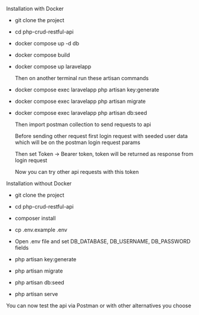 Installation with Docker

- git clone the project

- cd php-crud-restful-api

- docker compose up -d db

- docker compose build

- docker compose up laravelapp

  Then on another terminal run these artisan commands

- docker compose exec laravelapp php artisan key:generate
- docker compose exec laravelapp php artisan migrate
- docker compose exec laravelapp php artisan db:seed

  Then import postman collection to send requests to api

  Before sending other request first login request with seeded user data
  which will be on the postman login request params

  Then set Token -> Bearer token, token will be returned as response from login request

  Now you can try other api requests with this token 

Installation without Docker

- git clone the project

- cd php-crud-restful-api

- composer install

- cp .env.example .env

- Open .env file and set DB_DATABASE, DB_USERNAME, DB_PASSWORD fields

- php artisan key:generate
- php artisan migrate
- php artisan db:seed

- php artisan serve

You can now test the api via Postman or with other alternatives you choose
